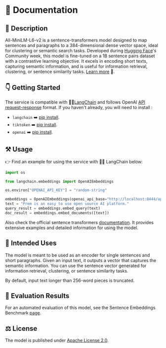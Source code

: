 # 📑 Documentation

## 📌 Description

All-MiniLM-L6-v2 is a sentence-transformers model designed to map sentences and paragraphs to a 384-dimensional dense vector space, ideal for clustering or semantic search tasks. Developed during <a href='https://huggingface.co/' target='_blank'>Hugging Face</a>'s Community week, this model is fine-tuned on a 1B sentence pairs dataset with a contrastive learning objective. It excels in encoding short texts, capturing semantic information, and is useful for information retrieval, clustering, or sentence similarity tasks. <a href='https://huggingface.co/sentence-transformers/all-MiniLM-L6-v2' target='_blank'>Learn more</a> 🚀.

## 👇 Getting Started

The service is compatible with 🦜🔗<a href='https://github.com/hwchase17/langchain' target='_blank'>LangChain</a> and follows OpenAI <a href='https://platform.openai.com/docs/api-reference' target='_blank'>API request-response</a> format. If you haven't already, you will need to install :

* `langchain` ➡️ <a href='https://pypi.org/project/langchain/' target='_blank'>pip install</a>.
* `tiktoken` ➡️ <a href='https://pypi.org/project/tiktoken/' target='_blank'>pip install</a>.
* `openai` ➡️ <a href='https://pypi.org/project/openai/' target='_blank'>pip install</a>.

## ⚒️ Usage

👉 Find an example for using the service with 🦜🔗 LangChain below:

```python
import os

from langchain.embeddings import OpenAIEmbeddings

os.environ["OPENAI_API_KEY"] = "random-string"

embeddings = OpenAIEmbeddings(openai_api_base="http://localhost:8444/api/v1")
text = "Prem is an easy to use open source AI platform."
query_result = embeddings.embed_query(text)
doc_result = embeddings.embed_documents([text])
```


Also check the official sentence transformers <a href='https://www.sbert.net/' target='_blank'>documentation</a>. It provides extensive examples and detailed information for using the model.

## 👀 Intended Uses
The model is meant to be used as an encoder for single sentences and short paragraphs. Given an input text, it outputs a vector that captures the semantic information. You can use the sentence vector generated for information retrieval, clustering, or sentence similarity tasks.

By default, input text longer than 256-word pieces is truncated.

## 🔎 Evaluation Results
For an automated evaluation of this model, see the Sentence Embeddings Benchmark <a href='https://seb.sbert.net' target='_blank'>page</a>.

## ⚖️ License

The model is published under <a href='https://www.apache.org/licenses/LICENSE-2.0' target='_blank'>Apache License 2.0</a>.
